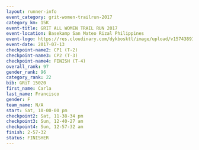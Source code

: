 ```yaml
---
layout: runner-info 
event_category: grit-women-trailrun-2017 
category_km: 15K 
event-title: GRIT ALL WOMEN TRAIL RUN 2017 
event-location: Basekamp San Mateo Rizal Philippines 
event-logo: https://res.cloudinary.com/dykbosktl/image/upload/v1574389137/Logo/a04c0-grit-logo_yxzsau.png 
event-date: 2017-07-13 
checkpoint-name2: CP1 (T-2) 
checkpoint-name3: CP2 (T-3) 
checkpoint-name4: FINISH (T-4) 
overall_rank: 97
gender_rank: 96
category_rank: 22
bib: GRiT 15020
first_name: Carla
last_name: Francisco
gender: F
team_name: N/A
start: Sat, 10-00-00 pm
checkpoint2: Sat, 11-38-34 pm
checkpoint3: Sun, 12-40-27 am
checkpoint4: Sun, 12-57-32 am
finish: 2-57-32
status: FINISHER
---
```

